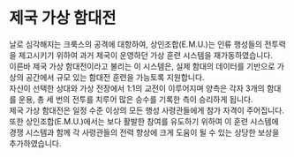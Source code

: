 # 제국 가상 함대전

날로 심각해지는 크룩스의 공격에 대항하여, 상인조합(E.M.U.)는 인류 행성들의 전투력을 제고시키기 위하여 과거 제국이 운영하던 가상 훈련 시스템을 재가동하였습니다.<br>
이른바 제국 가상 함대전이라고 불리는 이 시스템은, 실제 함대의 데이터를 기반으로 가상의 공간에서 규모 있는 함대전 훈련을 가능토록 지원합니다.<br>
자신이 선택한 상대와 가상 전장에서 1:1의 교전이 이루어지며 양측은 각자 3개의 함대를 운용, 총 세 번의 전투를 치루어 많은 승수를 기록한 측이 승리하게 됩니다.<br>
제국 가상 함대전은 일정 수준 이상의 모든 행성 사령관들에게 참가 자격이 주어집니다.<br>
또한 상인조합(E.M.U.)에서는 보다 활발한 참여를 유도하기 위하여 이 훈련 시스템에 경쟁 시스템과 함께 각 사령관들의 전력 향상에 크게 도움이 될 수 있는 상당한 보상을 추가하였습니다.<br>